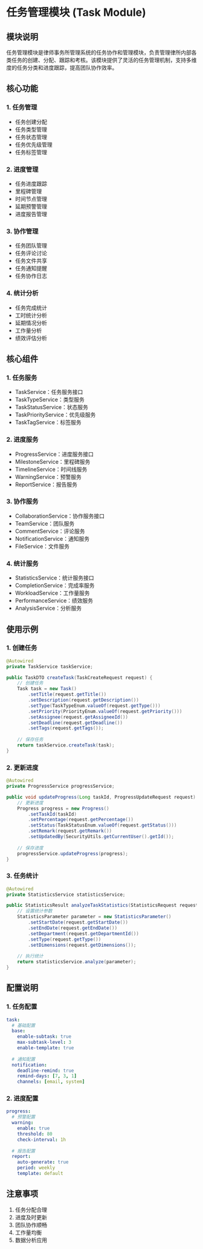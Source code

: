 # 任务管理模块 (Task Module)

## 模块说明
任务管理模块是律师事务所管理系统的任务协作和管理模块，负责管理律所内部各类任务的创建、分配、跟踪和考核。该模块提供了灵活的任务管理机制，支持多维度的任务分类和进度跟踪，提高团队协作效率。

## 核心功能

### 1. 任务管理
- 任务创建分配
- 任务类型管理
- 任务状态管理
- 任务优先级管理
- 任务标签管理

### 2. 进度管理
- 任务进度跟踪
- 里程碑管理
- 时间节点管理
- 延期预警管理
- 进度报告管理

### 3. 协作管理
- 任务团队管理
- 任务评论讨论
- 任务文件共享
- 任务通知提醒
- 任务协作日志

### 4. 统计分析
- 任务完成统计
- 工时统计分析
- 延期情况分析
- 工作量分析
- 绩效评估分析

## 核心组件

### 1. 任务服务
- TaskService：任务服务接口
- TaskTypeService：类型服务
- TaskStatusService：状态服务
- TaskPriorityService：优先级服务
- TaskTagService：标签服务

### 2. 进度服务
- ProgressService：进度服务接口
- MilestoneService：里程碑服务
- TimelineService：时间线服务
- WarningService：预警服务
- ReportService：报告服务

### 3. 协作服务
- CollaborationService：协作服务接口
- TeamService：团队服务
- CommentService：评论服务
- NotificationService：通知服务
- FileService：文件服务

### 4. 统计服务
- StatisticsService：统计服务接口
- CompletionService：完成率服务
- WorkloadService：工作量服务
- PerformanceService：绩效服务
- AnalysisService：分析服务

## 使用示例

### 1. 创建任务
```java
@Autowired
private TaskService taskService;

public TaskDTO createTask(TaskCreateRequest request) {
    // 创建任务
    Task task = new Task()
        .setTitle(request.getTitle())
        .setDescription(request.getDescription())
        .setType(TaskTypeEnum.valueOf(request.getType()))
        .setPriority(PriorityEnum.valueOf(request.getPriority()))
        .setAssignee(request.getAssigneeId())
        .setDeadline(request.getDeadline())
        .setTags(request.getTags());
    
    // 保存任务
    return taskService.createTask(task);
}
```

### 2. 更新进度
```java
@Autowired
private ProgressService progressService;

public void updateProgress(Long taskId, ProgressUpdateRequest request) {
    // 更新进度
    Progress progress = new Progress()
        .setTaskId(taskId)
        .setPercentage(request.getPercentage())
        .setStatus(TaskStatusEnum.valueOf(request.getStatus()))
        .setRemark(request.getRemark())
        .setUpdatedBy(SecurityUtils.getCurrentUser().getId());
    
    // 保存进度
    progressService.updateProgress(progress);
}
```

### 3. 任务统计
```java
@Autowired
private StatisticsService statisticsService;

public StatisticsResult analyzeTaskStatistics(StatisticsRequest request) {
    // 设置统计参数
    StatisticsParameter parameter = new StatisticsParameter()
        .setStartDate(request.getStartDate())
        .setEndDate(request.getEndDate())
        .setDepartment(request.getDepartmentId())
        .setType(request.getType())
        .setDimensions(request.getDimensions());
    
    // 执行统计
    return statisticsService.analyze(parameter);
}
```

## 配置说明

### 1. 任务配置
```yaml
task:
  # 基础配置
  base:
    enable-subtask: true
    max-subtask-level: 3
    enable-template: true
    
  # 通知配置
  notification:
    deadline-remind: true
    remind-days: [7, 3, 1]
    channels: [email, system]
```

### 2. 进度配置
```yaml
progress:
  # 预警配置
  warning:
    enable: true
    threshold: 80
    check-interval: 1h
    
  # 报告配置
  report:
    auto-generate: true
    period: weekly
    template: default
```

## 注意事项
1. 任务分配合理
2. 进度及时更新
3. 团队协作顺畅
4. 工作量均衡
5. 数据分析应用 